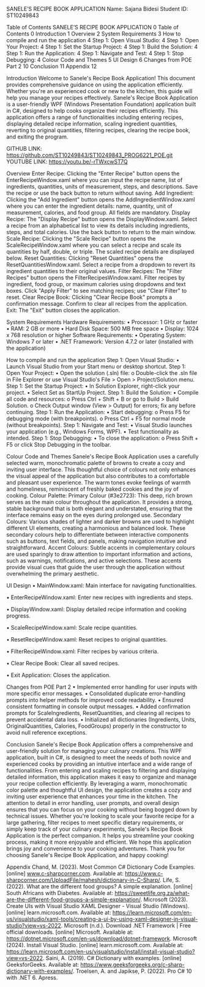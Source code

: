 SANELE’S RECIPE BOOK APPLICATION 
Name: Sajana Bidesi
Student ID: ST10249843

Table of Contents
SANELE’S RECIPE BOOK APPLICATION	0
Table of Contents	0
Introduction	1
Overview	2
System Requirements	3
How to compile and run the application	4
Step 1: Open Visual Studio:	4
Step 1: Open Your Project:	4
Step 1: Set the Startup Project:	4
Step 1: Build the Solution:	4
Step 1: Run the Application:	4
Step 1: Navigate and Test:	4
Step 1: Stop Debugging:	4
Colour Code and Themes	5
UI Design	6
Changes from POE Part 2	10
Conclusion	11
Appendix	12






Introduction
Welcome to Sanele's Recipe Book Application! This document provides comprehensive guidance on using the application efficiently. Whether you're an experienced cook or new to the kitchen, this guide will help you manage your recipes effectively.
Sanele's Recipe Book Application is a user-friendly WPF (Windows Presentation Foundation) application built in C#, designed to help cooks organize their recipes efficiently. This application offers a range of functionalities including entering recipes, displaying detailed recipe information, scaling ingredient quantities, reverting to original quantities, filtering recipes, clearing the recipe book, and exiting the program.

GITHUB LINK:  https://github.com/ST10249843/ST10249843_PROG6221_POE.git 
YOUTUBE LINK: https://youtu.be/-rTWxcwST7Q 















Overview
Enter Recipe: Clicking the "Enter Recipe" button opens the EnterRecipeWindow.xaml where you can input the recipe name, list of ingredients, quantities, units of measurement, steps, and descriptions. Save the recipe or use the back button to return without saving.
Add Ingredient: Clicking the "Add Ingredient" button opens the AddIngredientWindow.xaml where you can enter the ingredient details: name, quantity, unit of measurement, calories, and food group. All fields are mandatory.
Display Recipe: The "Display Recipe" button opens the DisplayWindow.xaml. Select a recipe from an alphabetical list to view its details including ingredients, steps, and total calories. Use the back button to return to the main window.
Scale Recipe: Clicking the "Scale Recipe" button opens the ScaleRecipeWindow.xaml where you can select a recipe and scale its quantities by half, double, or triple. The scaled recipe details are displayed below.
Reset Quantities: Clicking "Reset Quantities" opens the ResetQuantitiesWindow.xaml. Select a recipe from a dropdown to revert its ingredient quantities to their original values.
Filter Recipes: The "Filter Recipes" button opens the FilterRecipesWindow.xaml. Filter recipes by ingredient, food group, or maximum calories using dropdowns and text boxes. Click "Apply Filter" to see matching recipes; use "Clear Filter" to reset.
Clear Recipe Book: Clicking "Clear Recipe Book" prompts a confirmation message. Confirm to clear all recipes from the application.
Exit: The "Exit" button closes the application.









System Requirements
Hardware Requirements:
•	Processor: 1 GHz or faster
•	RAM: 2 GB or more
•	Hard Disk Space: 500 MB free space
•	Display: 1024 x 768 resolution or higher
Software Requirements:
•	Operating System: Windows 7 or later
•	.NET Framework: Version 4.7.2 or later (installed with the application)














How to compile and run the application
Step 1: Open Visual Studio:
•	Launch Visual Studio from your Start menu or desktop shortcut.
Step 1: Open Your Project:
•	Open the solution (.sln) file:
o	Double-click the .sln file in File Explorer or use Visual Studio's File > Open > Project/Solution menu.
Step 1: Set the Startup Project:
•	In Solution Explorer, right-click your project.
•	Select Set as StartUp Project.
Step 1: Build the Solution:
•	Compile all code and resources:
o	Press Ctrl + Shift + B or go to Build > Build Solution.
o	Check Output window (View > Output) for errors; fix any before continuing.
Step 1: Run the Application:
•	Start debugging:
o	Press F5 for debugging mode (with breakpoints).
o	Press Ctrl + F5 for normal mode (without breakpoints).
Step 1: Navigate and Test:
•	Visual Studio launches your application (e.g., Windows Forms, WPF).
•	Test functionality as intended.
Step 1: Stop Debugging:
•	To close the application:
o	Press Shift + F5 or click Stop Debugging in the toolbar.


Colour Code and Themes
Sanele's Recipe Book Application uses a carefully selected warm, monochromatic palette of browns to create a cozy and inviting user interface. This thoughtful choice of colours not only enhances the visual appeal of the application but also contributes to a comfortable and pleasant user experience. The warm tones evoke feelings of warmth and homeliness, reminiscent of freshly baked cookies and the joy of cooking.
Colour Palette:
Primary Colour (#3e2723): This deep, rich brown serves as the main colour throughout the application. It provides a strong, stable background that is both elegant and understated, ensuring that the interface remains easy on the eyes during prolonged use.
Secondary Colours: Various shades of lighter and darker browns are used to highlight different UI elements, creating a harmonious and balanced look. These secondary colours help to differentiate between interactive components such as buttons, text fields, and panels, making navigation intuitive and straightforward.
Accent Colours: Subtle accents in complementary colours are used sparingly to draw attention to important information and actions, such as warnings, notifications, and active selections. These accents provide visual cues that guide the user through the application without overwhelming the primary aesthetic.







UI Design
•	MainWindow.xaml: Main interface for navigating functionalities. 









•	EnterRecipeWindow.xaml: Enter new recipes with ingredients and steps.

•	DisplayWindow.xaml: Display detailed recipe information and cooking progress.


•	ScaleRecipeWindow.xaml: Scale recipe quantities.







•	ResetRecipeWindow.xaml: Reset recipes to original quantities.


•	FilterRecipeWindow.xaml: Filter recipes by various criteria. 

•	Clear Recipe Book: Clear all saved recipes.

•	Exit Application: Closes the application.
 


Changes from POE Part 2
•	Implemented error handling for user inputs with more specific error messages.
•	Consolidated duplicate error-handling prompts into helper methods for improved code readability.
•	Ensured consistent formatting in console output messages.
•	Added confirmation prompts for ScaleIngredients, ResetQuantities, and clearing all recipes to prevent accidental data loss.
•	Initialized all dictionaries (Ingredients, Units, OriginalQuantities, Calories, FoodGroups) properly in the constructor to avoid null reference exceptions.


















Conclusion
Sanele's Recipe Book Application offers a comprehensive and user-friendly solution for managing your culinary creations. This WPF application, built in C#, is designed to meet the needs of both novice and experienced cooks by providing an intuitive interface and a wide range of functionalities. From entering and scaling recipes to filtering and displaying detailed information, this application makes it easy to organize and manage your recipe collection efficiently.
By leveraging a warm, monochromatic color palette and thoughtful UI design, the application creates a cozy and inviting user experience that enhances your time in the kitchen. The attention to detail in error handling, user prompts, and overall design ensures that you can focus on your cooking without being bogged down by technical issues.
Whether you're looking to scale your favorite recipe for a large gathering, filter recipes to meet specific dietary requirements, or simply keep track of your culinary experiments, Sanele's Recipe Book Application is the perfect companion. It helps you streamline your cooking process, making it more enjoyable and efficient.
We hope this application brings joy and convenience to your cooking adventures. Thank you for choosing Sanele's Recipe Book Application, and happy cooking!













Appendix
Chand, M. (2023). Most Common C# Dictionary Code Examples. [online] www.c-sharpcorner.com. Available at: https://www.c-sharpcorner.com/UploadFile/mahesh/dictionary-in-C-Sharp/.
Life, S. (2022). What are the different food groups? A simple explanation. [online] South Africans with Diabetes. Available at: https://sweetlife.org.za/what-are-the-different-food-groups-a-simple-explanation/.
Microsoft (2023). Create UIs with Visual Studio XAML Designer - Visual Studio (Windows). [online] learn.microsoft.com. Available at: https://learn.microsoft.com/en-us/visualstudio/xaml-tools/creating-a-ui-by-using-xaml-designer-in-visual-studio?view=vs-2022.
Microsoft (n.d.). Download .NET Framework | Free official downloads. [online] Microsoft. Available at: https://dotnet.microsoft.com/en-us/download/dotnet-framework.
Microsoft (2024). Install Visual Studio. [online] learn.microsoft.com. Available at: https://learn.microsoft.com/en-us/visualstudio/install/install-visual-studio?view=vs-2022.
Saini, A. (2019). C# Dictionary with examples. [online] GeeksforGeeks. Available at: https://www.geeksforgeeks.org/c-sharp-dictionary-with-examples/.
Troelsen, A. and Japikse, P. (2022). Pro C# 10 with .NET 6. Apress.




